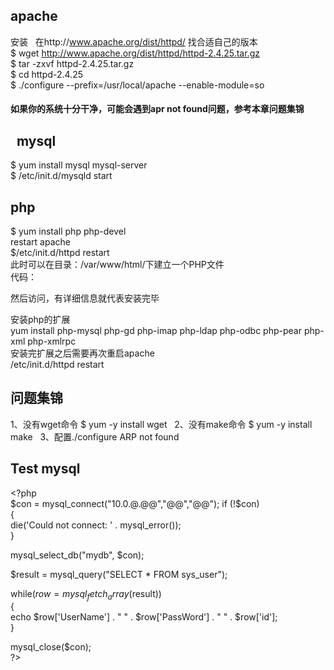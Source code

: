 apache
---
安装   
在http://www.apache.org/dist/httpd/ 找合适自己的版本    
$ wget http://www.apache.org/dist/httpd/httpd-2.4.25.tar.gz  
$ tar -zxvf httpd-2.4.25.tar.gz  
$ cd httpd-2.4.25  
$ ./configure --prefix=/usr/local/apache --enable-module=so   
#### 如果你的系统十分干净，可能会遇到apr not found问题，参考本章问题集锦  
  
mysql
--
$ yum install mysql mysql-server  
$ /etc/init.d/mysqld start  
 
php
--
$ yum install php php-devel  
restart apache   
$/etc/init.d/httpd restart  
此时可以在目录：/var/www/html/下建立一个PHP文件  
代码：  
<?php phpinfo(); ?>  
然后访问，有详细信息就代表安装完毕  
 
安装php的扩展  
yum install php-mysql php-gd php-imap php-ldap php-odbc php-pear php-xml php-xmlrpc  
安装完扩展之后需要再次重启apache    
/etc/init.d/httpd restart  
 
问题集锦
--
1、没有wget命令  $ yum -y install wget  
2、没有make命令  $ yum -y install make  
3、配置./configure ARP not found  
 

Test mysql
--
\<?php  
$con = mysql_connect("10.0.@.@@","@@","@@");  
if (!$con)  
  {  
  die('Could not connect: ' . mysql_error());  
  }   
   
mysql_select_db("mydb", $con);  
   
$result = mysql_query("SELECT * FROM sys_user");  
   
while($row = mysql_fetch_array($result))  
  {  
  echo $row['UserName'] . " " . $row['PassWord'] . " " . $row['id'];  
  }  
   
mysql_close($con);  
\?>
